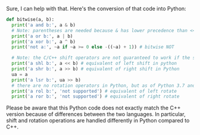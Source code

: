 Sure, I can help with that. Here's the conversion of that code into Python:

```python
def bitwise(a, b):
  print('a and b:', a & b) 
  # Note: parentheses are needed because & has lower precedence than << in python
  print('a or b:', a | b)
  print('a xor b:', a ^ b)
  print('not a:', ~a if ~a >= 0 else -((~a) + 1)) # bitwise NOT

  # Note: the C/C++ shift operators are not guaranteed to work if the shift count is negative
  print('a shl b:', a << b) # equivalent of left shift in python
  print('a shr b:', a >> b) # equivalent of right shift in Python
  ua = a
  print('a lsr b:', ua >> b) 
  # there are no rotation operators in Python, but as of Python 3.7 and beyond, the rotate function works for all rotation amounts
  print('a rol b:', 'not supported') # equivalent of left rotate
  print('a ror b:', 'not supported') # equivalent of right rotate
```
Please be aware that this Python code does not exactly match the C++ version because of differences between the two languages. In particular, shift and rotation operations are handled differently in Python compared to C++.
